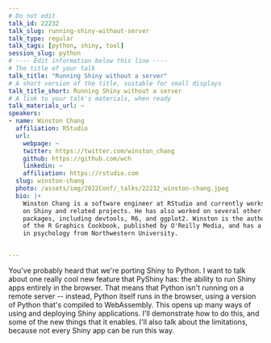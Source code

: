```yaml
---
# Do not edit
talk_id: 22232
talk_slug: running-shiny-without-server
talk_type: regular
talk_tags: [python, shiny, tool]
session_slug: python
# ---- Edit information below this line ----
# The title of your talk
talk_title: "Running Shiny without a server"
# A short version of the title, suitable for small displays
talk_title_short: Running Shiny without a server
# A link to your talk's materials, when ready
talk_materials_url: ~
speakers:
- name: Winston Chang
  affiliation: RStudio
  url:
    webpage: ~
    twitter: https://twitter.com/winston_chang
    github: https://github.com/wch
    linkedin: ~
    affiliation: https://rstudio.com
  slug: winston-chang
  photo: /assets/img/2022Conf/_talks/22232_winston-chang.jpeg
  bio: |+
    Winston Chang is a software engineer at RStudio and currently works
    on Shiny and related projects. He has also worked on several other R
    packages, including devtools, R6, and ggplot2. Winston is the author
    of the R Graphics Cookbook, published by O'Reilly Media, and has a PhD
    in psychology from Northwestern University.


---
```


<!-- ABSTRACT ----
Please write abstract below. You may use simple markdown (links, code style, bold, italics)
-->

You've probably heard that we're porting Shiny to Python. I want to talk about
one really cool new feature that PyShiny has: the ability to run Shiny apps
entirely in the browser. That means that Python isn't running on a remote server
-- instead, Python itself runs in the browser, using a version of Python that's
compiled to WebAssembly. This opens up many ways of using and deploying Shiny
applications. I'll demonstrate how to do this, and some of the new things that
it enables. I'll also talk about the limitations, because not every Shiny app
can be run this way.
